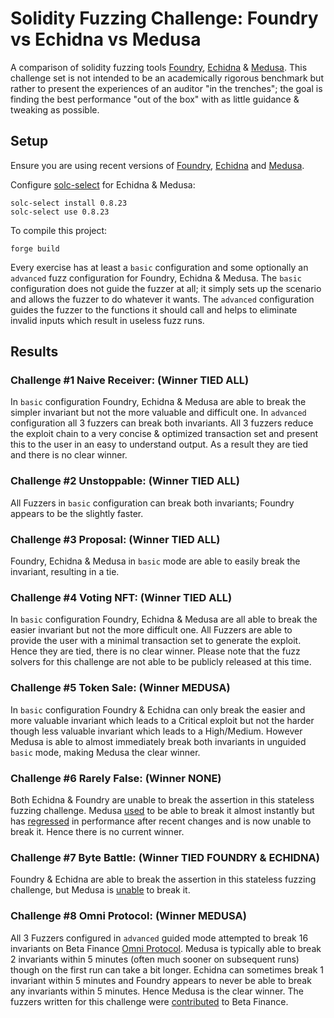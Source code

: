 # Solidity Fuzzing Challenge: Foundry vs Echidna vs Medusa #

A comparison of solidity fuzzing tools [Foundry](https://book.getfoundry.sh/), [Echidna](https://secure-contracts.com/program-analysis/echidna/index.html) & [Medusa](https://github.com/crytic/medusa). This challenge set is not intended to be an academically rigorous benchmark but rather to present the experiences of an auditor "in the trenches"; the goal is finding the best performance "out of the box" with as little guidance & tweaking as possible.

## Setup ##

Ensure you are using recent versions of [Foundry](https://github.com/foundry-rs/foundry), [Echidna](https://github.com/crytic/echidna) and [Medusa](https://github.com/crytic/medusa).

Configure [solc-select](https://github.com/crytic/solc-select) for Echidna & Medusa:

`solc-select install 0.8.23`\
`solc-select use 0.8.23`

To compile this project:

`forge build`

Every exercise has at least a `basic` configuration and some optionally an `advanced` fuzz configuration for Foundry, Echidna & Medusa. The `basic` configuration does not guide the fuzzer at all; it simply sets up the scenario and allows the fuzzer to do whatever it wants. The `advanced` configuration guides the fuzzer to the functions it should call and helps to eliminate invalid inputs which result in useless fuzz runs.

## Results ##

### Challenge #1 Naive Receiver: (Winner TIED ALL) ###

In `basic` configuration Foundry, Echidna & Medusa are able to break the simpler invariant but not the more valuable and difficult one. In `advanced` configuration all 3 fuzzers can break both invariants. All 3 fuzzers reduce the exploit chain to a very concise & optimized transaction set and present this to the user in an easy to understand output. As a result they are tied and there is no clear winner.

### Challenge #2 Unstoppable: (Winner TIED ALL) ###

All Fuzzers in `basic` configuration can break both invariants; Foundry appears to be the slightly faster.

### Challenge #3 Proposal: (Winner TIED ALL) ###

Foundry, Echidna & Medusa in `basic` mode are able to easily break the invariant, resulting in a tie.

### Challenge #4 Voting NFT: (Winner TIED ALL) ###

In `basic` configuration Foundry, Echidna & Medusa are all able to break the easier invariant but not the more difficult one. All Fuzzers are able to provide the user with a minimal transaction set to generate the exploit. Hence they are tied, there is no clear winner. Please note that the fuzz solvers for this challenge are not able to be publicly released at this time.

### Challenge #5 Token Sale: (Winner MEDUSA) ###

In `basic` configuration Foundry & Echidna can only break the easier and more valuable invariant which leads to a Critical exploit but not the harder though less valuable invariant which leads to a High/Medium. However Medusa is able to almost immediately break both invariants in unguided `basic` mode, making Medusa the clear winner.

### Challenge #6 Rarely False: (Winner NONE) ###

Both Echidna & Foundry are unable to break the assertion in this stateless fuzzing challenge. Medusa [used](https://twitter.com/DevDacian/status/1732199452344221913) to be able to break it almost instantly but has [regressed](https://github.com/crytic/medusa/issues/305) in performance after recent changes and is now unable to break it. Hence there is no current winner.

### Challenge #7 Byte Battle: (Winner TIED FOUNDRY & ECHIDNA)

Foundry & Echidna are able to break the assertion in this stateless fuzzing challenge, but Medusa is [unable](https://github.com/crytic/medusa/issues/307) to break it.

### Challenge #8 Omni Protocol: (Winner MEDUSA)

All 3 Fuzzers configured in `advanced` guided mode attempted to break 16 invariants on Beta Finance [Omni Protocol](https://github.com/beta-finance/Omni-Protocol). Medusa is typically able to break 2 invariants within 5 minutes (often much sooner on subsequent runs) though on the first run can take a bit longer. Echidna can sometimes break 1 invariant within 5 minutes and Foundry appears to never be able to break any invariants within 5 minutes. Hence Medusa is the clear winner. The fuzzers written for this challenge were [contributed](https://github.com/beta-finance/Omni-Protocol/pull/2) to Beta Finance.
